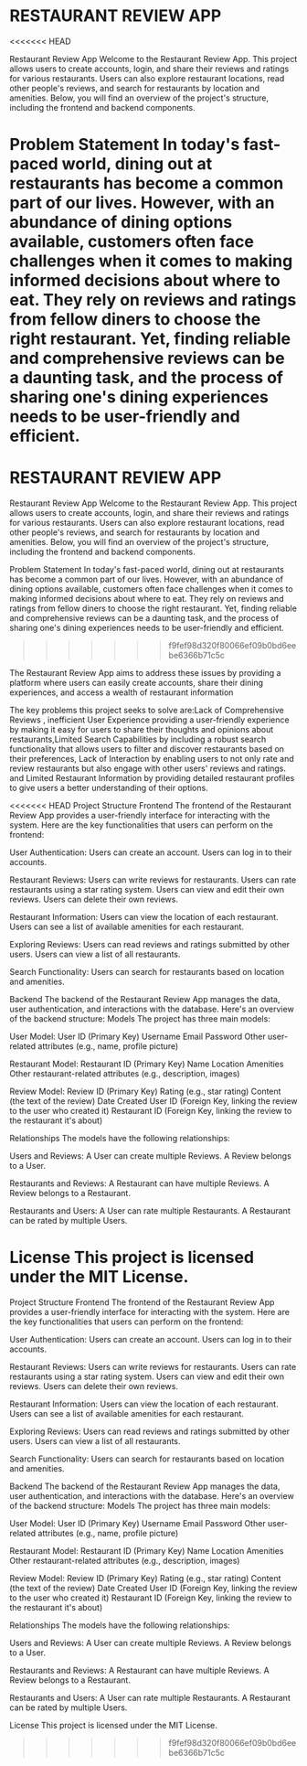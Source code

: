 # RESTAURANT REVIEW APP
<<<<<<< HEAD

Restaurant Review App Welcome to the Restaurant Review App. This project allows users to create accounts, login, and share their reviews and ratings for various restaurants. Users can also explore restaurant locations, read other people's reviews, and search for restaurants by location and amenities. Below, you will find an overview of the project's structure, including the frontend and backend components.

Problem Statement In today's fast-paced world, dining out at restaurants has become a common part of our lives. However, with an abundance of dining options available, customers often face challenges when it comes to making informed decisions about where to eat. They rely on reviews and ratings from fellow diners to choose the right restaurant. Yet, finding reliable and comprehensive reviews can be a daunting task, and the process of sharing one's dining experiences needs to be user-friendly and efficient.
=======
# RESTAURANT REVIEW APP
Restaurant Review App
Welcome to the Restaurant Review App. This project allows users to create accounts, login, and share their reviews and ratings for various restaurants. Users can also explore restaurant locations, read other people's reviews, and search for restaurants by location and amenities. Below, you will find an overview of the project's structure, including the frontend and backend components.

Problem Statement
In today's fast-paced world, dining out at restaurants has become a common part of our lives. However, with an abundance of dining options available, customers often face challenges when it comes to making informed decisions about where to eat. They rely on reviews and ratings from fellow diners to choose the right restaurant. Yet, finding reliable and comprehensive reviews can be a daunting task, and the process of sharing one's dining experiences needs to be user-friendly and efficient.
>>>>>>> f9fef98d320f80066ef09b0bd6eebe6366b71c5c

The Restaurant Review App aims to address these issues by providing a platform where users can easily create accounts, share their dining experiences, and access a wealth of restaurant information

The key problems this project seeks to solve are:Lack of Comprehensive Reviews , inefficient User Experience providing a user-friendly experience by making it easy for users to share their thoughts and opinions about restaurants,Limited Search Capabilities by including a robust search functionality that allows users to filter and discover restaurants based on their preferences, Lack of Interaction by enabling users to not only rate and review restaurants but also engage with other users' reviews and ratings. and Limited Restaurant Information by providing detailed restaurant profiles to give users a better understanding of their options.

<<<<<<< HEAD
Project Structure Frontend The frontend of the Restaurant Review App provides a user-friendly interface for interacting with the system. Here are the key functionalities that users can perform on the frontend:

User Authentication: Users can create an account. Users can log in to their accounts.

Restaurant Reviews: Users can write reviews for restaurants. Users can rate restaurants using a star rating system. Users can view and edit their own reviews. Users can delete their own reviews.

Restaurant Information: Users can view the location of each restaurant. Users can see a list of available amenities for each restaurant.

Exploring Reviews: Users can read reviews and ratings submitted by other users. Users can view a list of all restaurants.

Search Functionality: Users can search for restaurants based on location and amenities.

Backend The backend of the Restaurant Review App manages the data, user authentication, and interactions with the database. Here's an overview of the backend structure: Models The project has three main models:

User Model: User ID (Primary Key) Username Email Password Other user-related attributes (e.g., name, profile picture)

Restaurant Model: Restaurant ID (Primary Key) Name Location Amenities Other restaurant-related attributes (e.g., description, images)

Review Model: Review ID (Primary Key) Rating (e.g., star rating) Content (the text of the review) Date Created User ID (Foreign Key, linking the review to the user who created it) Restaurant ID (Foreign Key, linking the review to the restaurant it's about)

Relationships The models have the following relationships:

Users and Reviews: A User can create multiple Reviews. A Review belongs to a User.

Restaurants and Reviews: A Restaurant can have multiple Reviews. A Review belongs to a Restaurant.

Restaurants and Users: A User can rate multiple Restaurants. A Restaurant can be rated by multiple Users.

License This project is licensed under the MIT License.
=======
Project Structure
Frontend
The frontend of the Restaurant Review App provides a user-friendly interface for interacting with the system. Here are the key functionalities that users can perform on the frontend:

User Authentication:
Users can create an account.
Users can log in to their accounts.

Restaurant Reviews:
Users can write reviews for restaurants.
Users can rate restaurants using a star rating system.
Users can view and edit their own reviews.
Users can delete their own reviews.

Restaurant Information:
Users can view the location of each restaurant.
Users can see a list of available amenities for each restaurant.

Exploring Reviews:
Users can read reviews and ratings submitted by other users.
Users can view a list of all restaurants.

Search Functionality:
Users can search for restaurants based on location and amenities.

Backend
The backend of the Restaurant Review App manages the data, user authentication, and interactions with the database. Here's an overview of the backend structure:
Models
The project has three main models:

User Model:
User ID (Primary Key)
Username
Email
Password 
Other user-related attributes (e.g., name, profile picture)

Restaurant Model:
Restaurant ID (Primary Key)
Name
Location
Amenities
Other restaurant-related attributes (e.g., description, images)

Review Model:
Review ID (Primary Key)
Rating (e.g., star rating)
Content (the text of the review)
Date Created
User ID (Foreign Key, linking the review to the user who created it)
Restaurant ID (Foreign Key, linking the review to the restaurant it's about)

Relationships
The models have the following relationships:

Users and Reviews:
A User can create multiple Reviews.
A Review belongs to a User.

Restaurants and Reviews:
A Restaurant can have multiple Reviews.
A Review belongs to a Restaurant.

Restaurants and Users:
A User can rate multiple Restaurants.
A Restaurant can be rated by multiple Users.

License
This project is licensed under the MIT License.
>>>>>>> f9fef98d320f80066ef09b0bd6eebe6366b71c5c
